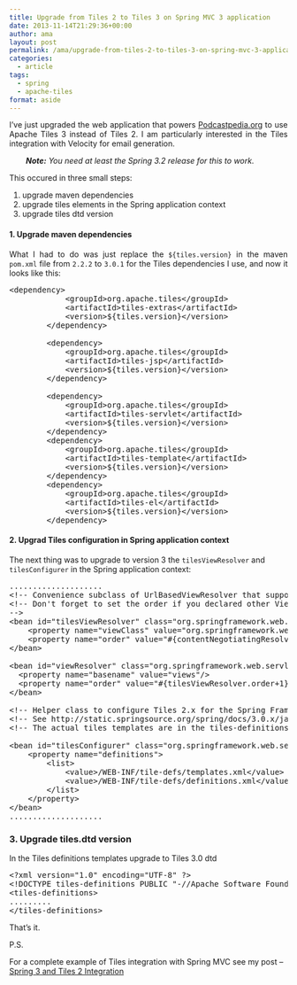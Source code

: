 ```yaml
---
title: Upgrade from Tiles 2 to Tiles 3 on Spring MVC 3 application
date: 2013-11-14T21:29:36+00:00
author: ama
layout: post
permalink: /ama/upgrade-from-tiles-2-to-tiles-3-on-spring-mvc-3-application/
categories:
  - article
tags:
  - spring
  - apache-tiles
format: aside
---
```

<p style="text-align: justify;">
  I&#8217;ve just upgraded the web application that powers <a title="Podcastpedia.org, knowledge to go" href="https://github.com/CodepediaOrg/podcastpedia" target="_blank">Podcastpedia.org</a> to use Apache Tiles 3 instead of Tiles 2. I am particularly interested in the Tiles integration with Velocity for email generation.
</p>

<p style="text-align: justify; padding-left: 30px;">
  <em><strong>Note:</strong> You need at least the Spring 3.2 release for this to work.</em>
</p>

<p style="text-align: justify;">
  This occured in three small steps:
</p>

  1. upgrade maven dependencies
  2. upgrade tiles elements in the Spring application context
  3. upgrade tiles dtd version <!--more-->

#### 1. Upgrade maven dependencies

<p style="text-align: justify;">
  What I had to do was just replace the <code>${tiles.version}</code> in the maven <code>pom.xml</code> file from <code>2.2.2</code> to <code>3.0.1</code> for the Tiles dependencies I use, and now it looks like this:
</p>

<pre class="lang:default decode:true">&lt;dependency&gt;
			&lt;groupId&gt;org.apache.tiles&lt;/groupId&gt;
			&lt;artifactId&gt;tiles-extras&lt;/artifactId&gt;
			&lt;version&gt;${tiles.version}&lt;/version&gt;
		&lt;/dependency&gt;

		&lt;dependency&gt;
			&lt;groupId&gt;org.apache.tiles&lt;/groupId&gt;
			&lt;artifactId&gt;tiles-jsp&lt;/artifactId&gt;
			&lt;version&gt;${tiles.version}&lt;/version&gt;
		&lt;/dependency&gt;

		&lt;dependency&gt;
			&lt;groupId&gt;org.apache.tiles&lt;/groupId&gt;
			&lt;artifactId&gt;tiles-servlet&lt;/artifactId&gt;
			&lt;version&gt;${tiles.version}&lt;/version&gt;
		&lt;/dependency&gt;
		&lt;dependency&gt;
			&lt;groupId&gt;org.apache.tiles&lt;/groupId&gt;
			&lt;artifactId&gt;tiles-template&lt;/artifactId&gt;
			&lt;version&gt;${tiles.version}&lt;/version&gt;
		&lt;/dependency&gt;
		&lt;dependency&gt;
			&lt;groupId&gt;org.apache.tiles&lt;/groupId&gt;
			&lt;artifactId&gt;tiles-el&lt;/artifactId&gt;
			&lt;version&gt;${tiles.version}&lt;/version&gt;
		&lt;/dependency&gt;</pre>

#### 2. Upgrad Tiles configuration in Spring application context

The next thing was to upgrade to version 3 the `tilesViewResolver` and `tilesConfigurer` in the Spring application context:

<pre class="lang:default mark:5,19 decode:true" title="Tiles configuration in the Spring application context">....................
&lt;!-- Convenience subclass of UrlBasedViewResolver that supports TilesView (i.e. Tiles definitions) and custom subclasses of it. --&gt;
&lt;!-- Don't forget to set the order if you declared other ViewResolvers
--&gt;
&lt;bean id="tilesViewResolver" class="org.springframework.web.servlet.view.UrlBasedViewResolver"&gt;
	&lt;property name="viewClass" value="org.springframework.web.servlet.view.tiles3.TilesView" /&gt;
	&lt;property name="order" value="#{contentNegotiatingResolver.order+1}" /&gt;
&lt;/bean&gt;

&lt;bean id="viewResolver" class="org.springframework.web.servlet.view.ResourceBundleViewResolver"&gt;
  &lt;property name="basename" value="views"/&gt;
  &lt;property name="order" value="#{tilesViewResolver.order+1}" /&gt;
&lt;/bean&gt;

&lt;!-- Helper class to configure Tiles 2.x for the Spring Framework --&gt;
&lt;!-- See http://static.springsource.org/spring/docs/3.0.x/javadoc-api/org/springframework/web/servlet/view/tiles2/TilesConfigurer.html --&gt;
&lt;!-- The actual tiles templates are in the tiles-definitions.xml  --&gt;

&lt;bean id="tilesConfigurer" class="org.springframework.web.servlet.view.tiles3.TilesConfigurer"&gt;
	&lt;property name="definitions"&gt;
		&lt;list&gt;
			&lt;value&gt;/WEB-INF/tile-defs/templates.xml&lt;/value&gt;
			&lt;value&gt;/WEB-INF/tile-defs/definitions.xml&lt;/value&gt;
		&lt;/list&gt;
	&lt;/property&gt;
&lt;/bean&gt;
....................</pre>

### 3. Upgrade tiles.dtd version

In the Tiles definitions templates upgrade to Tiles 3.0 dtd

<pre class="lang:default mark:2 decode:true" title="Tiles definition snippet">&lt;?xml version="1.0" encoding="UTF-8" ?&gt;
&lt;!DOCTYPE tiles-definitions PUBLIC "-//Apache Software Foundation//DTD Tiles Configuration 3.0//EN" "http://tiles.apache.org/dtds/tiles-config_3_0.dtd"&gt;
&lt;tiles-definitions&gt;
.........
&lt;/tiles-definitions&gt;</pre>

That&#8217;s it.

P.S.

For a complete example of Tiles integration with Spring MVC see my post &#8211; <a title="Spring 3 and Tiles 2 integration" href="http://www.codepedia.org/ama/spring-3-and-tiles-2-integration/" target="_blank">Spring 3 and Tiles 2 Integration</a>
